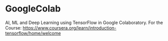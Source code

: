 # GoogleColab
AI, ML and Deep Learning using TensorFlow in Google Colaboratory.
For the Course: https://www.coursera.org/learn/introduction-tensorflow/home/welcome
